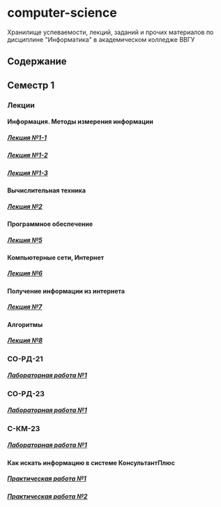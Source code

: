 # computer-science
Хранилище успеваемости, лекций, заданий и прочих материалов по дисциплине "Информатика" в академическом колледже ВВГУ

## Содержание

## Семестр 1

### Лекции

#### Информация. Методы измерения информации

##### [Лекция №1-1](sem1/lecs/lec1.md)
##### [Лекция №1-2](sem1/lecs/lec2.pdf)
##### [Лекция №1-3](sem1/lecs/lec3.md)

#### Вычислительная техника

##### [Лекция №2](sem1/lecs/lec4/lec4.md)

#### Программное обеспечение

##### [Лекция №5](sem1/lecs/lec5.pdf)

#### Компьютерные сети, Интернет

##### [Лекция №6](sem1/lecs/lec6.md)

#### Получение информации из интернета

##### [Лекция №7](sem1/lecs/lec7.md)

#### Алгоритмы

##### [Лекция №8](sem1/lecs/lec8.md)

### СО-РД-21

##### [Лабораторная работа №1](sem2/labs/rd21_lab1/lab1.md)

### СО-РД-23

##### [Лабораторная работа №1](sem2/labs/rd23_lab1/lab1.md)

### С-КМ-23

##### [Лабораторная работа №1](sem2/labs/km23_lab1/lab1.md)

#### Как искать информацию в системе КонсультантПлюс

##### [Практическая работа №1](sem2/labs/con1/con1.md)
##### [Практическая работа №2](sem2/labs/con2/con2.md)



<!-- ### С-ПР-23 / СО-ПР-22

#### Как искать информацию в системе КонсультантПлюс

##### [Практическая работа №1](sem1/labs/con1/con1.md)
##### [Практическая работа №2](sem1/labs/con2/con2.md)
##### [Практическая работа №3](sem1/labs/con3/con3.md)
##### [Практическая работа №4](sem1/labs/con4/con4.md)

#### Как сохранить результаты своей работы

##### [Практическая работа №5](sem1/labs/con5/con5.md)
##### [Практическая работа №6](sem1/labs/con6/con6.md)
##### [Практическая работа №7](sem1/labs/con7/con7.md)

#### Как проанализировать документ и не упустить ничего важного

##### [Практическая работа №8](sem1/labs/con8/con8.md)
##### [Практическая работа №9](sem1/labs/con9/con9.md)
##### [Практическая работа №10](sem1/labs/con10/con10.md)
##### [Практическая работа №11](sem1/labs/con11/con11.md)

#### Специальные возможности системы для юристов

##### [Практическая работа №12](sem1/labs/con12/con12.md)
##### [Практическая работа №13](sem1/labs/con13/con13.md)
##### [Практическая работа №14](sem1/labs/con14/con14.md)
##### [Практическая работа №15](sem1/labs/con15/con15.md) -->
